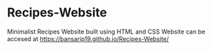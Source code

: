 # Recipes-Website
Minimalist Recipes Website built using HTML and CSS
Website can be accesed at https://bansarip19.github.io/Recipes-Website/
